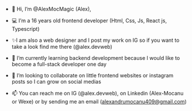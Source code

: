- 👋 Hi, I’m @AlexMocMagic (Alex),
  
- 💻 I’m a 16 years old frontend developer (Html, Css, Js, React js, Typescript)

- ✨I am also a web designer and I post my work on IG so if you want to take a look find me there (@alex.devweb)
  
- 🌱 I’m currently learning backend development because I would like to become a full-stack developer one day
  
- 🤝 I’m looking to collaborate on little frontend websites or instagram posts so I can grow on social medias
  
- 📫 You can reach me on IG (@alex.devweb), on Linkedin (Alex-Mocanu or Wexe) or by sending me an email (alexandrumocanu409@gmail.com)

